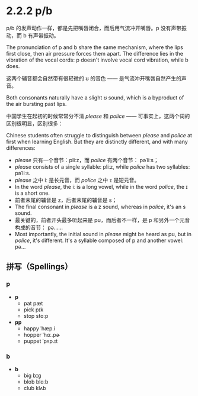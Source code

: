 # 2.2.2 <span class="pho">p/b</span>

<span class="pho">p/b</span> 的发声动作一样，都是先把嘴唇闭合，而后用气流冲开嘴唇。<span class="pho">p</span> 没有声带振动，而 <span class="pho">b</span> 有声带振动。

The pronunciation of <span class="pho">p</span> and <span class="pho">b</span> share the same mechanism, where the lips first close, then air pressure forces them apart. The difference lies in the vibration of the vocal cords: <span class="pho">p</span> doesn't involve vocal cord vibration, while <span class="pho">b</span> does.

这两个辅音都会自然带有很轻微的 <span class="pho">ʊ</span> 的音色 —— 是气流冲开嘴唇自然产生的声音。

Both consonants naturally have a slight <span class="pho">ʊ</span> sound, which is a byproduct of the air bursting past lips.

中国学生在起初的时候常常分不清 *please* 和 *police* —— 可事实上，这两个词的区别很明显，区别很多：

Chinese students often struggle to distinguish between *please* and *police* at first when learning English. But they are distinctly different, and with many differences:

* *please* 只有一个音节：<span class="pho alt">pliːz</span><span class="speak-word-inline" data-audio-us-male="/audios/us/please-us-male.mp3" data-audio-us-female="/audios/us/please-us-female.mp3"></span>，而 *police* 有两个音节： <span class="pho alt">pəˈliːs</span><span class="speak-word-inline" data-audio-us-male="/audios/us/police-us-male.mp3" data-audio-us-female="/audios/us/police-us-female.mp3"></span>；
* *please* consists of a single syllable: <span class="pho alt">pliːz</span><span class="speak-word-inline" data-audio-us-male="/audios/us/please-us-male.mp3" data-audio-us-female="/audios/us/please-us-female.mp3"></span>, while *police* has two syllables: <span class="pho alt">pəˈliːs</span><span class="speak-word-inline" data-audio-us-male="/audios/us/police-us-male.mp3" data-audio-us-female="/audios/us/police-us-female.mp3"></span>.
* *please* 之中 <span class="pho">iː</span> 是长元音，而 *police* 之中 <span class="pho">`ɪ`</span> 是短元音。
* In the word *please*, the <span class="pho">iː</span> is a long vowel, while in the word *police*, the <span class="pho">ɪ</span> is a short one.
* 前者末尾的辅音是 <span class="pho">z</span>，后者末尾的辅音是 <span class="pho">s</span>；
* The final consonant in *please* is a <span class="pho">z</span> sound, whereas in *police*, it's an <span class="pho">s</span> sound.
* 最关键的，前者开头最多听起来是 <span class="pho">pʊ</span>，而后者不一样，是 <span class="pho">p</span> 和另外一个元音构成的音节： <span class="pho">pə</span>……
* Most importantly, the initial sound in *please* might be heard as <span class="pho">pʊ</span>, but in *police*, it's different. It's a syllable composed of <span class="pho">p</span> and another vowel: <span class="pho">pə</span>...

## 拼写（Spellings）

### <span class="pho">p</span>

* **p**
  * pat <span class="pho alt">pæt</span> <span class="speak-word-inline" data-audio-us-male="/audios/us/pat-us-male.mp3" data-audio-us-female="/audios/us/pat-us-female.mp3"></span>
  * pick <span class="pho alt">pɪk</span> <span class="speak-word-inline" data-audio-us-male="/audios/us/pick-us-male.mp3" data-audio-us-female="/audios/us/pick-us-female.mp3"></span>
  * stop <span class="pho alt">stɑːp</span> <span class="speak-word-inline" data-audio-us-male="/audios/us/stop-us-male.mp3" data-audio-us-female="/audios/us/stop-us-female.mp3"></span>
* **pp**
  * happy <span class="pho alt">ˈhæp.i</span> <span class="speak-word-inline" data-audio-us-male="/audios/us/happy-us-male.mp3" data-audio-us-female="/audios/us/happy-us-female.mp3"></span>
  * hopper <span class="pho alt">ˈhɑː.pɚ</span> <span class="speak-word-inline" data-audio-us-male="/audios/us/hopper-us-male.mp3" data-audio-us-female="/audios/us/hopper-us-female.mp3"></span>
  * puppet <span class="pho alt">ˈpʌp.ɪt</span> <span class="speak-word-inline" data-audio-us-male="/audios/us/puppet-us-male.mp3" data-audio-us-female="/audios/us/puppet-us-female.mp3"></span>

### <span class="pho">b</span>

* **b**
  * big <span class="pho alt">bɪɡ</span> <span class="speak-word-inline" data-audio-us-male="/audios/us/big-us-male.mp3" data-audio-us-female="/audios/us/big-us-female.mp3"></span>
  * blob <span class="pho alt">blɑːb</span> <span class="speak-word-inline" data-audio-us-male="/audios/us/blob-us-male.mp3" data-audio-us-female="/audios/us/blob-us-female.mp3"></span>
  * club <span class="pho alt">klʌb</span> <span class="speak-word-inline" data-audio-us-male="/audios/us/club-us-male.mp3" data-audio-us-female="/audios/us/club-us-female.mp3"></span>
